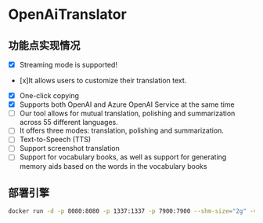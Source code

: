 # OpenAiTranslator

## 功能点实现情况
- [x] Streaming mode is supported!
- [x]It allows users to customize their translation text.
- [x] One-click copying
- [x] Supports both OpenAI and Azure OpenAI Service at the same time
- [ ] Our tool allows for mutual translation, polishing and summarization across 55 different languages.
- [ ] It offers three modes: translation, polishing and summarization.
- [ ] Text-to-Speech (TTS)
- [ ] Support screenshot translation
- [ ] Support for vocabulary books, as well as support for generating memory aids based on the words in the vocabulary books

## 部署引擎

```sh
docker run -d -p 8080:8080 -p 1337:1337 -p 7900:7900 --shm-size="2g" -v ${PWD}/hardir:/app/hardir hlohaus789/g4f:latest
```
